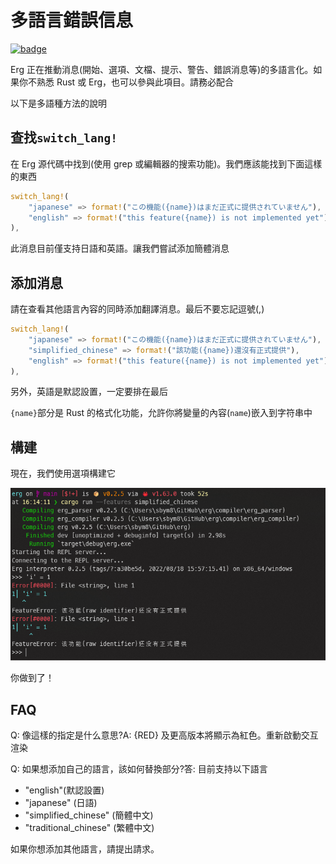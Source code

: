 # 多語言錯誤信息

[![badge](https://img.shields.io/endpoint.svg?url=https%3A%2F%2Fgezf7g7pd5.execute-api.ap-northeast-1.amazonaws.com%2Fdefault%2Fsource_up_to_date%3Fowner%3Derg-lang%26repos%3Derg%26ref%3Dmain%26path%3Ddoc/EN/dev_guide/i18n_messages.md%26commit_hash%3Dd15cbbf7b33df0f78a575cff9679d84c36ea3ab1)](https://gezf7g7pd5.execute-api.ap-northeast-1.amazonaws.com/default/source_up_to_date?owner=erg-lang&repos=erg&ref=main&path=doc/EN/dev_guide/i18n_messages.md&commit_hash=d15cbbf7b33df0f78a575cff9679d84c36ea3ab1)

Erg 正在推動消息(開始、選項、文檔、提示、警告、錯誤消息等)的多語言化。如果你不熟悉 Rust 或 Erg，也可以參與此項目。請務必配合

以下是多語種方法的說明

## 查找`switch_lang!`

在 Erg 源代碼中找到(使用 grep 或編輯器的搜索功能)。我們應該能找到下面這樣的東西

```rust
switch_lang!(
    "japanese" => format!("この機能({name})はまだ正式に提供されていません"),
    "english" => format!("this feature({name}) is not implemented yet"),
),
```

此消息目前僅支持日語和英語。讓我們嘗試添加簡體消息

## 添加消息

請在查看其他語言內容的同時添加翻譯消息。最后不要忘記逗號(,)

```rust
switch_lang!(
    "japanese" => format!("この機能({name})はまだ正式に提供されていません"),
    "simplified_chinese" => format!("該功能({name})還沒有正式提供"),
    "english" => format!("this feature({name}) is not implemented yet"),
),
```

另外，英語是默認設置，一定要排在最后

`{name}`部分是 Rust 的格式化功能，允許你將變量的內容(`name`)嵌入到字符串中

## 構建

現在，我們使用選項構建它

<img src="../../../assets/screenshot_i18n_messages.png" alt='screenshot_i18n_messages'>

你做到了！

## FAQ

Q: 像這樣的指定是什么意思?A: {RED} 及更高版本將顯示為紅色。重新啟動交互渲染

Q: 如果想添加自己的語言，該如何替換部分?答: 目前支持以下語言

* "english"(默認設置)
* "japanese" (日語)
* "simplified_chinese" (簡體中文)
* "traditional_chinese" (繁體中文)

如果你想添加其他語言，請提出請求。